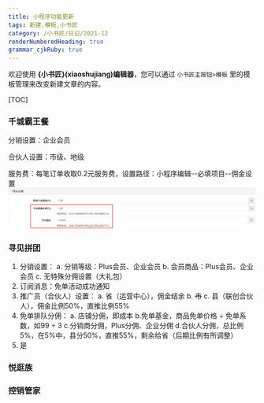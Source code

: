 ```yaml
---
title: 小程序功能更新
tags: 新建,模板,小书匠
category: /小书匠/日记/2021-12
renderNumberedHeading: true
grammar_cjkRuby: true
---
```



欢迎使用 **{小书匠}(xiaoshujiang)编辑器**，您可以通过 `小书匠主按钮>模板` 里的模板管理来改变新建文章的内容。

[TOC]





### 千城霸王餐

分销设置：企业会员

合伙人设置：市级、地级

服务费：每笔订单收取0.2元服务费，设置路径：小程序编辑--必填项目--佣金设置
![enter description here](https://raw.githubusercontent.com/skykisora/zbjimages/master/小书匠/1640933885738.png)










### 寻见拼团

1. 分销设置：
   a. 分销等级：Plus会员、企业会员
   b. 会员商品：Plus会员、企业会员
   c. 无特殊分佣设置（大礼包）
2. 订阅消息：免单活动成功通知
3. 推广员（合伙人）设置：
   a. 省（运营中心），佣金结余
   b. ~~市~~
   c. 县（联创合伙人），佣金比例50%，直推比例55%
4. 免单排队分佣：
   a. 店铺分佣，即成本
   b.免单基金，商品免单价格 ÷ 免单系数，如99 ÷ 3
   c.分销商分佣，Plus分佣、企业分佣
   d.合伙人分佣，总比例5%，在5%中，县分50%，直推55%，剩余给省（后期比例有所调整）
5. 是





### 悦逛族









### 控销管家





